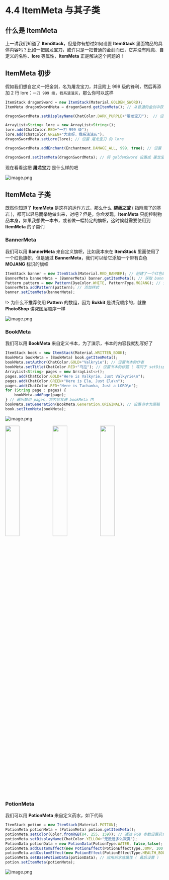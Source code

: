 # 4.4 ItemMeta 与其子类

## 什么是 ItemMeta

上一讲我们知道了 **ItemStack**，但是你有想过如何设置 **ItemStack** 里面物品的具体内容吗？比如一把屠龙宝刀，或许只是一把普通的金剑而已，它并没有附魔、自定义的名称、**lore** 等属性，**ItemMeta** 正是解决这个问题的！

## ItemMeta 初步

假如我们想自定义一把金剑，名为屠龙宝刀，并且附上 999 级的锋利，然后再添加 2 行 lore：`一刀 999 级`，`我系渣渣灰`，那么你可以这样

```javascript
ItemStack dragonSword = new ItemStack(Material.GOLDEN_SWORD);
ItemMeta dragonSwordMeta = dragonSword.getItemMeta(); // 从普通的金剑中获取它的 ItemMeta

dragonSwordMeta.setDisplayName(ChatColor.DARK_PURPLE+"屠龙宝刀");  // 设置 屠龙宝刀 的名字

ArrayList<String> lore = new ArrayList<String>();
lore.add(ChatColor.RED+"一刀 999 级");
lore.add(ChatColor.GREEN+"大家好，我系渣渣灰");
dragonSwordMeta.setLore(lore); // 设置 屠龙宝刀 的 lore

dragonSwordMeta.addEnchant(Enchantment.DAMAGE_ALL, 999, true); // 设置 屠龙宝刀 的附魔，第一个是附魔类型，第二个是等级，第三个是忽略等级限制

dragonSword.setItemMeta(dragonSwordMeta); // 将 goldenSword 设置成 屠龙宝刀 的 ItemMeta，后面只需要把这个 goldenSword给玩家就行了
```

现在看看这把 **屠龙宝刀** 是什么样的吧

![image.png](https://i.loli.net/2020/07/29/C5gcfYve1VNoZFP.png)

## ItemMeta 子类

既然你知道了 **ItemMeta** 是这样的运作方式，那么什么 ***镇服之宝*** ( 指附魔了的基岩 )，都可以轻易而举地做出来，对吧？但是，你会发现，**ItemMeta** 只能控制物品本身，如果我想做一本书，或者做一幅特定的旗帜，这时候就需要使用到 **ItemMeta** 的子类们

### BannerMeta

我们可以用 **BannerMeta** 来自定义旗帜，比如我本来在 **ItemStack** 里面使用了一个红色旗帜，但是通过 **BannerMeta**，我们可以给它添加一个带有白色 **MOJANG** 标识的旗帜

```javascript
ItemStack banner = new ItemStack(Material.RED_BANNER); // 创建了一个红色的旗帜
BannerMeta bannerMeta = (BannerMeta) banner.getItemMeta(); // 获取 banner 的 ItemMeta，并强制转化成 BannerMeta
Pattern pattern = new Pattern(DyeColor.WHITE, PatternType.MOJANG); // 设置样式
bannerMeta.addPattern(pattern); // 添加样式
banner.setItemMeta(bannerMeta);
```

!> 为什么不推荐使用 **Pattern** 的数组，因为 **Bukkit** 是讲究顺序的，就像 **PhotoShop** 讲究图层顺序一样

![image.png](https://i.loli.net/2020/07/29/OJuVk2DqEZLSTWe.png)

### BookMeta

我们可以用 **BookMeta** 来自定义书本，为了演示，书本的内容我就乱写好了

```javascript
ItemStack book = new ItemStack(Material.WRITTEN_BOOK);
BookMeta bookMeta = (BookMeta) book.getItemMeta();
bookMeta.setAuthor(ChatColor.GOLD+"Valkryie"); // 设置书本的作者
bookMeta.setTitle(ChatColor.RED+"乌拉"); // 设置书本的标题 ( 等同于 setDisplayName() )
ArrayList<String> pages = new ArrayList<>();
pages.add(ChatColor.GOLD+"Here is Valkyrie, Just Valkyrie\n");
pages.add(ChatColor.GREEN+"Here is Ela, Just Ela\n");
pages.add(ChatColor.RED+"Here is Tachanka, Just a LORD\n");
for (String page : pages) {
    bookMeta.addPage(page);
} // 遍历数组 pages，将内容写进 bookMeta 内
bookMeta.setGeneration(BookMeta.Generation.ORIGINAL); // 设置书本为原稿
book.setItemMeta(bookMeta);
```

![image.png](https://i.loli.net/2020/07/29/Mey9trCLKvqw7zs.png)

<img src="https://i.loli.net/2020/07/29/B6QI13LZOJA4KmR.png" height=30% width=30%><img src="https://i.loli.net/2020/07/29/CeXtogzAcqJF1wW.png" height=30% width=30%><img src="https://i.loli.net/2020/07/29/LYgk1ZKlW5Jr3dP.png" height=30% width=30%>

### PotionMeta

我们可以用 **PotionMeta** 来自定义药水，如下代码

```javascript
ItemStack potion = new ItemStack(Material.POTION);
PotionMeta potionMeta = (PotionMeta) potion.getItemMeta();
potionMeta.setColor(Color.fromRGB(84, 255, 159)); // 通过 RGB 参数设置药水颜色
potionMeta.setDisplayName(ChatColor.YELLOW+"无敌是多么寂寞");
PotionData potionData = new PotionData(PotionType.WATER, false,false); // 设置药水底属性
potionMeta.addCustomEffect(new PotionEffect(PotionEffectType.JUMP, 100, 1), false); // 设置药水效果
potionMeta.addCustomEffect(new PotionEffect(PotionEffectType.HEALTH_BOOST, 100, 1), false);
potionMeta.setBasePotionData(potionData); // 应用药水底属性 ( 最后设置 )
potion.setItemMeta(potionMeta);
```

![image.png](https://i.loli.net/2020/07/29/P9hlGzy4i3je5sZ.png)
